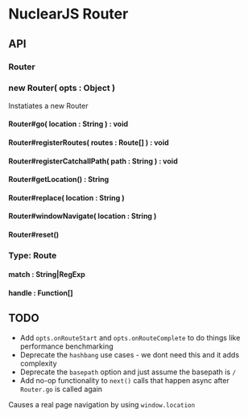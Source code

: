 NuclearJS Router
===

## API

### Router

### new Router( opts : Object )

Instatiates a new Router

#### Router#go( location : String ) : void

#### Router#registerRoutes( routes : Route[] ) : void

#### Router#registerCatchallPath( path : String ) : void

#### Router#getLocation() : String

#### Router#replace( location : String )

#### Router#windowNavigate( location : String )

#### Router#reset()

### Type: Route

#### match : String|RegExp

#### handle : Function[]


## TODO

- Add `opts.onRouteStart` and `opts.onRouteComplete` to do things like performance benchmarking
- Deprecate the `hashbang` use cases - we dont need this and it adds complexity
- Deprecate the `basepath` option and just assume the basepath is `/`
- Add no-op functionality to `next()` calls that happen async after `Router.go` is called again


Causes a real page navigation by using `window.location`
